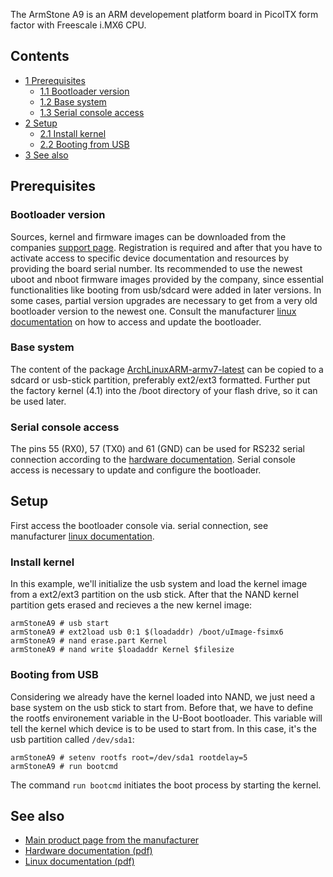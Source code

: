The ArmStone A9 is an ARM developement platform board in PicoITX form factor with Freescale i.MX6 CPU.

## Contents

*   [1 Prerequisites](#Prerequisites)
    *   [1.1 Bootloader version](#Bootloader_version)
    *   [1.2 Base system](#Base_system)
    *   [1.3 Serial console access](#Serial_console_access)
*   [2 Setup](#Setup)
    *   [2.1 Install kernel](#Install_kernel)
    *   [2.2 Booting from USB](#Booting_from_USB)
*   [3 See also](#See_also)

## Prerequisites

### Bootloader version

Sources, kernel and firmware images can be downloaded from the companies [support page](https://www.fs-net.de/de/support/mein-f-und-s/). Registration is required and after that you have to activate access to specific device documentation and resources by providing the board serial number. Its recommended to use the newest uboot and nboot firmware images provided by the company, since essential functionalities like booting from usb/sdcard were added in later versions. In some cases, partial version upgrades are necessary to get from a very old bootloader version to the newest one. Consult the manufacturer [linux documentation](https://www.fs-net.de/assets/download/docu/common/en/FSiMX6_FirstSteps_eng.pdf) on how to access and update the bootloader.

### Base system

The content of the package [ArchLinuxARM-armv7-latest](http://os.archlinuxarm.org/os/ArchLinuxARM-armv7-latest.tar.gz) can be copied to a sdcard or usb-stick partition, preferably ext2/ext3 formatted. Further put the factory kernel (4.1) into the /boot directory of your flash drive, so it can be used later.

### Serial console access

The pins 55 (RX0), 57 (TX0) and 61 (GND) can be used for RS232 serial connection according to the [hardware documentation](https://www.fs-net.de/assets/download/docu/armstone/en/armStoneA9_Hardware_eng.pdf). Serial console access is necessary to update and configure the bootloader.

## Setup

First access the bootloader console via. serial connection, see manufacturer [linux documentation](https://www.fs-net.de/assets/download/docu/common/en/FSiMX6_FirstSteps_eng.pdf).

### Install kernel

In this example, we'll initialize the usb system and load the kernel image from a ext2/ext3 partition on the usb stick. After that the NAND kernel partition gets erased and recieves a the new kernel image:

```
armStoneA9 # usb start
armStoneA9 # ext2load usb 0:1 $(loadaddr) /boot/uImage-fsimx6
armStoneA9 # nand erase.part Kernel
armStoneA9 # nand write $loadaddr Kernel $filesize

```

### Booting from USB

Considering we already have the kernel loaded into NAND, we just need a base system on the usb stick to start from. Before that, we have to define the rootfs environement variable in the U-Boot bootloader. This variable will tell the kernel which device is to be used to start from. In this case, it's the usb partition called `/dev/sda1`:

```
armStoneA9 # setenv rootfs root=/dev/sda1 rootdelay=5 
armStoneA9 # run bootcmd

```

The command `run bootcmd` initiates the boot process by starting the kernel.

## See also

*   [Main product page from the manufacturer](https://www.fs-net.de/en/products/armstone/armstonea9/)
*   [Hardware documentation (pdf)](https://www.fs-net.de/assets/download/docu/armstone/en/armStoneA9_Hardware_eng.pdf)
*   [Linux documentation (pdf)](https://www.fs-net.de/assets/download/docu/common/en/FSiMX6_FirstSteps_eng.pdf)